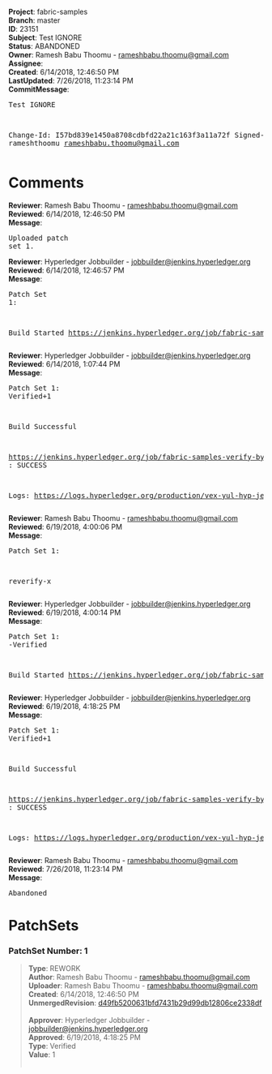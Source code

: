 <strong>Project</strong>: fabric-samples<br><strong>Branch</strong>: master<br><strong>ID</strong>: 23151<br><strong>Subject</strong>: Test IGNORE<br><strong>Status</strong>: ABANDONED<br><strong>Owner</strong>: Ramesh Babu Thoomu - rameshbabu.thoomu@gmail.com<br><strong>Assignee</strong>:<br><strong>Created</strong>: 6/14/2018, 12:46:50 PM<br><strong>LastUpdated</strong>: 7/26/2018, 11:23:14 PM<br><strong>CommitMessage</strong>:<br><pre>Test IGNORE

Change-Id: I57bd839e1450a8708cdbfd22a21c163f3a11a72f
Signed-off-by: rameshthoomu <rameshbabu.thoomu@gmail.com>
</pre><h1>Comments</h1><strong>Reviewer</strong>: Ramesh Babu Thoomu - rameshbabu.thoomu@gmail.com<br><strong>Reviewed</strong>: 6/14/2018, 12:46:50 PM<br><strong>Message</strong>: <pre>Uploaded patch set 1.</pre><strong>Reviewer</strong>: Hyperledger Jobbuilder - jobbuilder@jenkins.hyperledger.org<br><strong>Reviewed</strong>: 6/14/2018, 12:46:57 PM<br><strong>Message</strong>: <pre>Patch Set 1:

Build Started https://jenkins.hyperledger.org/job/fabric-samples-verify-byfn-master-x86_64/2/</pre><strong>Reviewer</strong>: Hyperledger Jobbuilder - jobbuilder@jenkins.hyperledger.org<br><strong>Reviewed</strong>: 6/14/2018, 1:07:44 PM<br><strong>Message</strong>: <pre>Patch Set 1: Verified+1

Build Successful 

https://jenkins.hyperledger.org/job/fabric-samples-verify-byfn-master-x86_64/2/ : SUCCESS

Logs: https://logs.hyperledger.org/production/vex-yul-hyp-jenkins-3/fabric-samples-verify-byfn-master-x86_64/2</pre><strong>Reviewer</strong>: Ramesh Babu Thoomu - rameshbabu.thoomu@gmail.com<br><strong>Reviewed</strong>: 6/19/2018, 4:00:06 PM<br><strong>Message</strong>: <pre>Patch Set 1:

reverify-x</pre><strong>Reviewer</strong>: Hyperledger Jobbuilder - jobbuilder@jenkins.hyperledger.org<br><strong>Reviewed</strong>: 6/19/2018, 4:00:14 PM<br><strong>Message</strong>: <pre>Patch Set 1: -Verified

Build Started https://jenkins.hyperledger.org/job/fabric-samples-verify-byfn-master-x86_64/5/</pre><strong>Reviewer</strong>: Hyperledger Jobbuilder - jobbuilder@jenkins.hyperledger.org<br><strong>Reviewed</strong>: 6/19/2018, 4:18:25 PM<br><strong>Message</strong>: <pre>Patch Set 1: Verified+1

Build Successful 

https://jenkins.hyperledger.org/job/fabric-samples-verify-byfn-master-x86_64/5/ : SUCCESS

Logs: https://logs.hyperledger.org/production/vex-yul-hyp-jenkins-3/fabric-samples-verify-byfn-master-x86_64/5</pre><strong>Reviewer</strong>: Ramesh Babu Thoomu - rameshbabu.thoomu@gmail.com<br><strong>Reviewed</strong>: 7/26/2018, 11:23:14 PM<br><strong>Message</strong>: <pre>Abandoned</pre><h1>PatchSets</h1><h3>PatchSet Number: 1</h3><blockquote><strong>Type</strong>: REWORK<br><strong>Author</strong>: Ramesh Babu Thoomu - rameshbabu.thoomu@gmail.com<br><strong>Uploader</strong>: Ramesh Babu Thoomu - rameshbabu.thoomu@gmail.com<br><strong>Created</strong>: 6/14/2018, 12:46:50 PM<br><strong>UnmergedRevision</strong>: [d49fb5200631bfd7431b29d99db12806ce2338df](https://github.com/hyperledger-gerrit-archive/fabric-samples/commit/d49fb5200631bfd7431b29d99db12806ce2338df)<br><br><strong>Approver</strong>: Hyperledger Jobbuilder - jobbuilder@jenkins.hyperledger.org<br><strong>Approved</strong>: 6/19/2018, 4:18:25 PM<br><strong>Type</strong>: Verified<br><strong>Value</strong>: 1<br><br></blockquote>